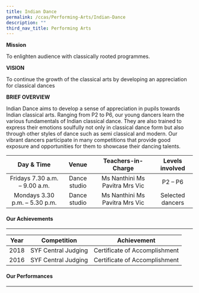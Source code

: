 ```yaml
---
title: Indian Dance
permalink: /ccas/Performing-Arts/Indian-Dance
description: ""
third_nav_title: Performing Arts
---
```

**Mission** 

To enlighten audience with classically rooted programmes.

**VISION**

To continue the growth of the classical arts by developing an appreciation for classical dances 

**BRIEF OVERVIEW**

Indian Dance aims to develop a sense of appreciation in pupils towards Indian classical arts. Ranging from P2 to P6, our young dancers learn the various fundamentals of Indian classical dance. They are also trained to express their emotions soulfully not only in classical dance form but also through other styles of dance such as semi classical and modern. Our vibrant dancers participate in many competitions that provide good exposure and opportunities for them to showcase their dancing talents.

| Day & Time | Venue | Teachers-in-Charge | Levels involved |
|:---:|:---:|:---:|:---:|
| Fridays  7.30 a.m. – 9.00 a.m. | Dance studio | Ms Nanthini Ms Pavitra Mrs Vic   | P2 – P6  |
|  Mondays  3.30 p.m. – 5.30 p.m. |  Dance studio |  Ms Nanthini Ms Pavitra Mrs Vic   |  Selected dancers |

#### Our Achievements
----------------

| Year | Competition | Achievement |
|:---:|:---:|:---:|
|  2018 |  SYF Central Judging |  Certificate of Accomplishment |
|  2016 |  SYF Central Judging |  Certificate of Accomplishment |

#### Our Performances
----------------

